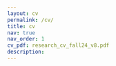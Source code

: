 ```yaml
---
layout: cv
permalink: /cv/
title: cv
nav: true
nav_order: 1
cv_pdf: research_cv_fall24_v8.pdf
description: 
---
```


